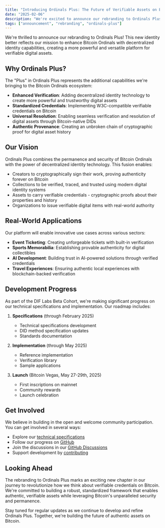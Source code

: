 ```yaml
---
title: "Introducing Ordinals Plus: The Future of Verifiable Assets on Bitcoin"
date: "2025-02-06"
description: "We're excited to announce our rebranding to Ordinals Plus, reflecting our mission to bring enhanced verifiable credentials to the Bitcoin ecosystem through Ordinals."
tags: ["announcement", "rebranding", "ordinals-plus"]
---
```


We're thrilled to announce our rebranding to Ordinals Plus! This new identity better reflects our mission to enhance Bitcoin Ordinals with decentralized identity capabilities, creating a more powerful and versatile platform for verifiable digital assets.

## Why Ordinals Plus?

The "Plus" in Ordinals Plus represents the additional capabilities we're bringing to the Bitcoin Ordinals ecosystem:

- **Enhanced Verification**: Adding decentralized identity technology to create more powerful and trustworthy digital assets
- **Standardized Credentials**: Implementing W3C-compatible verifiable credentials on Bitcoin
- **Universal Resolution**: Enabling seamless verification and resolution of digital assets through Bitcoin-native DIDs
- **Authentic Provenance**: Creating an unbroken chain of cryptographic proof for digital asset history

## Our Vision

Ordinals Plus combines the permanence and security of Bitcoin Ordinals with the power of decentralized identity technology. This fusion enables:

- Creators to cryptographically sign their work, proving authenticity forever on Bitcoin
- Collections to be verified, traced, and trusted using modern digital identity systems
- Assets to carry verifiable credentials - cryptographic proofs about their properties and history
- Organizations to issue verifiable digital items with real-world authority

## Real-World Applications

Our platform will enable innovative use cases across various sectors:

- **Event Ticketing**: Creating unforgeable tickets with built-in verification
- **Sports Memorabilia**: Establishing provable authenticity for digital collectibles
- **AI Development**: Building trust in AI-powered solutions through verified credentials
- **Travel Experiences**: Ensuring authentic local experiences with blockchain-backed verification

## Development Progress

As part of the DIF Labs Beta Cohort, we're making significant progress on our technical specifications and implementation. Our roadmap includes:

1. **Specifications** (through February 2025)
   - Technical specifications development
   - DID method specification updates
   - Standards documentation

2. **Implementation** (through May 2025)
   - Reference implementation
   - Verification library
   - Sample applications

3. **Launch** (Bitcoin Vegas, May 27-29th, 2025)
   - First inscriptions on mainnet
   - Community rewards
   - Launch celebration

## Get Involved

We believe in building in the open and welcome community participation. You can get involved in several ways:

- Explore our [technical specifications](/specifications)
- Follow our progress on [GitHub](https://github.com/decentralized-identity/labs-ordinals-plus)
- Join the discussions in our [GitHub Discussions](https://github.com/decentralized-identity/labs-ordinals-plus/discussions)
- Support development by [contributing](/donate)

## Looking Ahead

The rebranding to Ordinals Plus marks an exciting new chapter in our journey to revolutionize how we think about verifiable credentials on Bitcoin. We're committed to building a robust, standardized framework that enables authentic, verifiable assets while leveraging Bitcoin's unparalleled security and permanence.

Stay tuned for regular updates as we continue to develop and refine Ordinals Plus. Together, we're building the future of authentic assets on Bitcoin. 